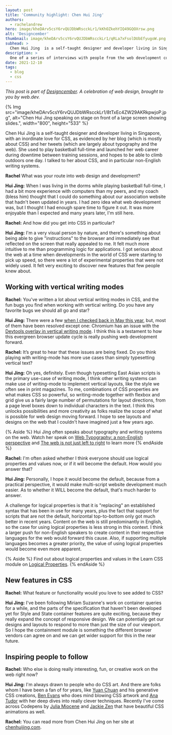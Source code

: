 ```yaml
---
layout: post
title: 'Community highlight: Chen Hui Jing'
authors: 
  - rachelandrew
hero: image/kheDArv5csY6rvQUJDbWRscckLr1/kKhOZkehYIQ49GQOXrsw.png
alt: 'Designcember'
thumbnail: image/kheDArv5csY6rvQUJDbWRscckLr1/qRLa7xFsolDUbEfyugoW.png
subhead: >
  Chen Hui Jing  is a self-taught designer and developer living in Singapore, I talked to her about CSS, and in particular non-English writing systems.
description: >
  One of a series of interviews with people from the web development community who are doing interesting things with CSS. This time I speak to Chen Hui Jing.
date: 2021-12-10
tags:
  - blog
  - css
---
```


_This post is part of [Designcember](https://designcember.com/). A celebration of web design, brought to you by web.dev._


{% Img src="image/kheDArv5csY6rvQUJDbWRscckLr1/8tTxEc4ZW29AKRkpwjoP.jpg", alt="Chen Hui Jing speaking on stage on front of a large screen showing slides.", width="800", height="533" %}

Chen Hui Jing is a self-taught designer and developer living in Singapore, with an inordinate love for CSS, as evidenced by her blog (which is mostly about CSS) and her tweets (which are largely about typography and the web). She used to play basketball full-time and launched her web career during downtime between training sessions, and hopes to be able to climb outdoors one day. I talked to her about CSS, and in particular non-English writing systems.

**Rachel** What was your route into web design and development?

**Hui Jing:** When I was living in the dorms while playing basketball full-time, I had a bit more experience with computers than my peers, and my coach (bless him) thought that I could do something about our association website that hadn't been updated in years. I had zero idea what web development was, but I thought I had enough spare time to figure it out. It was more enjoyable than I expected and many years later, I'm still here.

**Rachel:** And how did you get into CSS in particular?

**Hui Jing:** I'm a very visual person by nature, and there's something about being able to give "instructions" to the browser and immediately see that reflected on the screen that really appealed to me. It felt much more intuitive to me than programming logic for applications. I got serious about the web at a time when developments in the world of CSS were starting to pick up speed, so there were a lot of experimental properties that were not widely used. It felt very exciting to discover new features that few people knew about.

## Working with vertical writing modes

**Rachel:** You've written a lot about vertical writing modes in CSS, and the fun bugs you find when working with vertical writing. Do you have any favorite bugs we should all go and star?

**Hui Jing:** There were a few [when I checked back in May this year](https://chenhuijing.com/blog/debugging-vertical-layouts-in-2021/#%F0%9F%92%BB), but, most of them have been resolved except one: Chromium has an issue with the [Devtools overlay in vertical writing mode](https://bugs.chromium.org/p/chromium/issues/detail?id=1203251&q=devtools%20grid&can=2). I think this is a testament to how this evergreen browser update cycle is really pushing web development forward.

**Rachel:** It’s great to hear that these issues are being fixed. Do you think playing with writing-mode has more use cases than simply typesetting vertical text?

**Hui Jing:** Oh yes, definitely. Even though typesetting East Asian scripts is the primary use-case of writing mode, I think other writing systems can make use of writing-mode to implement vertical layouts, like the style we often see in print magazines. To me, combinations of CSS properties are what makes CSS so powerful, so writing-mode together with flexbox and grid give us a fairly large number of permutations for layout directions, from a page level boxes down to individual characters in the text. I think this unlocks possibilities and more creativity as folks realize the scope of what is possible for web design moving forward. I hope to see layouts and designs on the web that I couldn't have imagined just a few years ago.

{% Aside %}
Hui Jing often speaks about typography and writing systems on the web. Watch her speak on [Web Typography: a non-English perspective](https://www.youtube.com/watch?v=yLQHDGRLOwQ) and [The web is not just left to right](https://www.youtube.com/watch?v=yLQHDGRLOwQ) to learn more
{% endAside %}

**Rachel:** I'm often asked whether I think everyone should use logical properties and values now, or if it will become the default. How would you answer that?

**Hui Jing:** Personally, I hope it would become the default, because from a practical perspective, it would make multi-script website development much easier. As to whether it WILL become the default, that's much harder to answer. 

A challenge for logical properties is that it is "replacing" an established syntax that has been in use for many years, plus the fact that support for scripts that are not the default, horizontal top-to-bottom only got much better in recent years. Content on the web is still predominantly in English, so the case for using logical properties is less strong in this context. I think a larger push for non-English speakers to create content in their respective languages for the web would forward this cause. Also, if supporting multiple languages becomes a greater priority, the value of using logical properties would become even more apparent.

{% Aside %}
Find out about logical properties and values in the Learn CSS module on [Logical Properties](/learn/css/logical-properties/).
{% endAside %}

## New features in CSS

**Rachel:** What feature or functionality would you love to see added to CSS?

**Hui Jing:** I've been following Miriam Suzanne's work on container queries for a while, and the parts of the specification that haven't been developed yet for Style and State container features are quite exciting, because they really expand the concept of responsive design. We can potentially get our designs and layouts to respond to more than just the size of our viewport. So I hope the containment module is something the different browser vendors can agree on and we can get wider support for this in the near future.

## Inspiring people to follow

**Rachel:** Who else is doing really interesting, fun, or creative work on the web right now?

**Hui Jing:** I'm always drawn to people who do CSS art. And there are folks whom I have been a fan of for years, like [Yuan Chuan](https://twitter.com/yuanchuan23) and his generative CSS creations, [Ben Evans](https://codepen.io/ivorjetski) who does mind blowing CSS artwork and [Ana Tudor](https://www.patreon.com/anatudor) with her deep dives into really clever techniques.
Recently I've come across Codepens by [Julia Miocene](https://codepen.io/miocene/pens/public) and [Jackie Zen](https://codepen.io/jackiezen) that have beautiful CSS animations as well.

**Rachel:** You can read more from Chen Hui Jing on her site at [chenhuijing.com](https://chenhuijing.com).
